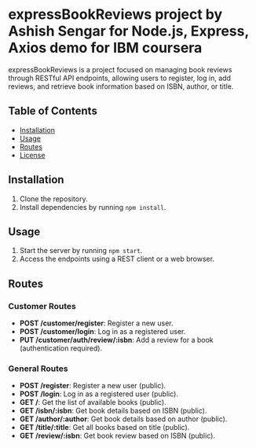 # expressBookReviews project by Ashish Sengar for Node.js, Express, Axios demo for IBM coursera

expressBookReviews is a project focused on managing book reviews through RESTful API endpoints, allowing users to register, log in, add reviews, and retrieve book information based on ISBN, author, or title.

## Table of Contents

- [Installation](#installation)
- [Usage](#usage)
- [Routes](#routes)
- [License](#license)

## Installation

1. Clone the repository.
2. Install dependencies by running `npm install`.

## Usage

1. Start the server by running `npm start`.
2. Access the endpoints using a REST client or a web browser.

## Routes

### Customer Routes

- **POST /customer/register**: Register a new user.
- **POST /customer/login**: Log in as a registered user.
- **PUT /customer/auth/review/:isbn**: Add a review for a book (authentication required).

### General Routes

- **POST /register**: Register a new user (public).
- **POST /login**: Log in as a registered user (public).
- **GET /**: Get the list of available books (public).
- **GET /isbn/:isbn**: Get book details based on ISBN (public).
- **GET /author/:author**: Get book details based on author (public).
- **GET /title/:title**: Get all books based on title (public).
- **GET /review/:isbn**: Get book review based on ISBN (public).
